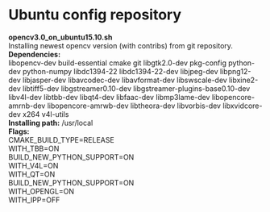 # Ubuntu config repository
**opencv3.0_on_ubuntu15.10.sh**  
Installing newest opencv version (with contribs) from git repository.  
**Dependencies:**  
libopencv-dev build-essential cmake git libgtk2.0-dev pkg-config python-dev python-numpy libdc1394-22 libdc1394-22-dev libjpeg-dev libpng12-dev libjasper-dev libavcodec-dev libavformat-dev libswscale-dev libxine2-dev libtiff5-dev libgstreamer0.10-dev libgstreamer-plugins-base0.10-dev libv4l-dev libtbb-dev libqt4-dev libfaac-dev libmp3lame-dev libopencore-amrnb-dev libopencore-amrwb-dev libtheora-dev libvorbis-dev libxvidcore-dev x264 v4l-utils    
**Installing path:**
/usr/local  
**Flags:**  
CMAKE_BUILD_TYPE=RELEASE  
WITH_TBB=ON  
BUILD_NEW_PYTHON_SUPPORT=ON  
WITH_V4L=ON  
WITH_QT=ON  
BUILD_NEW_PYTHON_SUPPORT=ON  
WITH_OPENGL=ON  
WITH_IPP=OFF  
